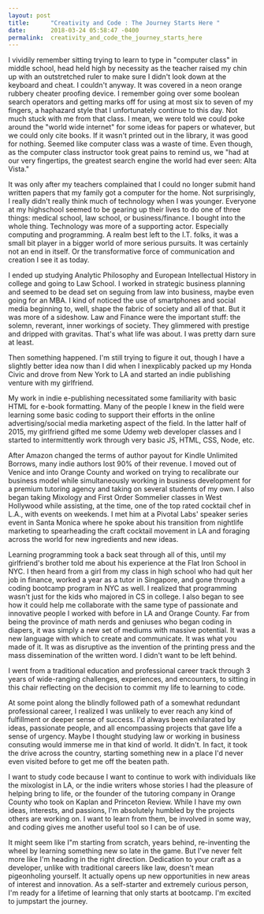 ```yaml
---
layout: post
title:      "Creativity and Code : The Journey Starts Here "
date:       2018-03-24 05:58:47 -0400
permalink:  creativity_and_code_the_journey_starts_here
---
```



I vividily remember sitting trying to learn to type in "computer class" in middle school, head held high by necessity as the teacher raised my chin up with an outstretched ruler to make sure I didn't look down at the keyboard and cheat. I couldn't anyway. It was covered in a neon orange rubbery cheater proofing device. I remember going over some boolean search operators and getting marks off for using at most six to seven of my fingers, a haphazard style that I unfortunately continue  to this day. Not much stuck with me from that class. I mean, we were told we could poke around the "world wide internet" for some ideas for papers or whatever, but we could only cite books. If it wasn't printed out in the library, it was good for nothing. Seemed like computer class was a waste of time. Even though, as the computer class instructor took great pains to remind us, we "had at our very fingertips, the greatest search engine the world had ever seen: Alta Vista."

It was only after my teachers complained that I could no longer submit hand written papers that my family got a computer for the home. Not surprisingly, I really didn't really think much of technology when I was younger. Everyone at my highschool seemed to be gearing up their lives to do one of three things: medical school, law school, or business/finance. I bought into the whole thing. Technology was more of a supporting actor. Especially computing and programming. A realm best left to the I.T. folks, it was a small bit player in a bigger world of more serious pursuits. It was certainly not an end in itself. Or the transformative force of communication and creation I see it as today. 

I ended up studying Analytic Philosophy and European Intellectual History in college and going to Law School. I worked in strategic business planning and seemed to be dead set on seguing from law into business, maybe even going for an MBA. I kind of noticed the use of smartphones and social media beginning to, well, shape the fabric of society and all of that. But it was more of a sideshow. Law and Finance were the important stuff: the solemn, reverant, inner workings of society. They glimmered with prestige and dripped with gravitas. That's what life was about. I was pretty darn sure at least. 

Then something happened. I'm still trying to figure it out, though I have a slightly better idea now than I did when I inexplicably packed up my Honda Civic and drove from New York to LA and started an indie publishing venture with my girlfriend. 

My work in indie e-publishing necessitated some familiarity with basic HTML for e-book formatting. Many of the people I knew in the field were learning some basic coding to support their efforts in the online advertising/social media marketing aspect of the field. In the latter half of 2015, my girlfriend gifted me some Udemy web developer classes and I started to intermittently work through very basic JS, HTML, CSS, Node, etc. 
        
After Amazon changed the terms of author payout for Kindle Unlimited Borrows, many indie authors lost 90% of their revenue. I moved out of Venice and into Orange County and worked on trying to recalibrate our business model while simultaneously working in business development for a premium tutoring agency and taking on several students of my own. I also began taking Mixology and First Order Sommelier classes in West Hollywood while assisting, at the time, one of the top rated cocktail chef in L.A., with events on weekends. I met him at a Pivotal Labs' speaker series event in Santa Monica where he spoke about his transition from nightlife marketing to spearheading the craft cocktail movement in LA and foraging across the world for new ingredients and new ideas.

Learning programming took a back seat through all of this, until my girlfriend's brother told me about his experience at the Flat Iron School in NYC. I then heard from a girl from my class in high school who had quit her job in finance, worked a year as a tutor in Singapore, and gone through a coding bootcamp program in NYC as well. I realized that programming wasn't just for the kids who majored in CS in college. I also began to see how it could help me collaborate with the same type of passionate and innovative people I worked with before in LA and Orange County. Far from being the province of math nerds and geniuses who began coding in diapers, it was simply a new set of mediums with massive potential. It was a new language with which to create and communicate. It was what you made of it. It was as disruptive as the invention of the printing press and the mass dissemination of the written word. I didn't want to be left behind. 

I went from a traditional education and professional career track through 3 years of wide-ranging challenges, experiences, and encounters, to sitting in this chair reflecting on the decision to commit my life to learning to code. 

At some point along the blindly followed path of a somewhat redundant professional career, I realized I was unlikely to ever reach any kind of fulfillment or deeper sense of success. I'd always been exhilarated by ideas, passionate people, and all encompassing projects that gave life a sense of urgency. Maybe I thought studying law or working in business consuting would immerse me in that kind of world. It didn't. In fact, it took the drive across the country, starting something new in a place I'd never even visited before to get me off the beaten path. 

 I want to study code because I want to continue to work with individuals like the mixologist in LA, or the indie writers whose stories I had the pleasure of helping bring to life, or the founder of the tutoring company in Orange County who took on Kaplan and Princeton Review. While I have my own ideas, interests, and passions, I'm absolutely humbled by the projects others are working on. I want to learn from them, be involved in some way, and coding gives me another useful tool so I can be of use. 

It might seem like I"m starting from scratch, years behind, re-inventing the wheel by learning something new so late in the game. But I've never felt more like I'm heading in the right direction. Dedication to your craft as a developer, unlike with traditional careers like law, doesn't mean pigeonholing yourself. It actually opens up new opportunities in new areas of interest and innovation. As a self-starter and extremely curious person, I'm ready for a lifetime of learning that only starts at bootcamp. I'm excited to jumpstart the journey.  

